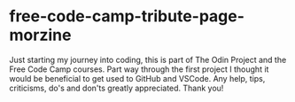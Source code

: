 # free-code-camp-tribute-page-morzine
Just starting my journey into coding, this is part of The Odin Project and the Free Code Camp courses. Part way through the first project I thought it would be beneficial to get used to GitHub and VSCode. Any help, tips, criticisms, do's and don'ts greatly appreciated.  Thank you!

